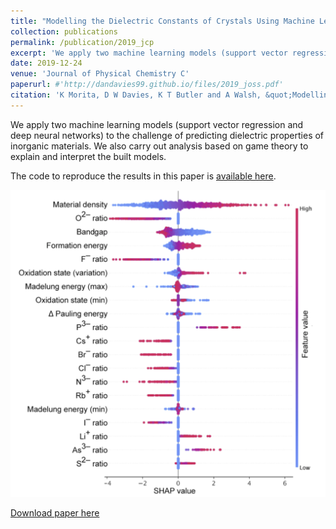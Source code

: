 ```yaml
---
title: "Modelling the Dielectric Constants of Crystals Using Machine Learning"
collection: publications
permalink: /publication/2019_jcp
excerpt: 'We apply two machine learning models (support vector regression and deep neural networks) to the challenge of predicting dielectric properties of inorganic materials.'
date: 2019-12-24
venue: 'Journal of Physical Chemistry C'
paperurl: #'http://dandavies99.github.io/files/2019_joss.pdf'
citation: 'K Morita, D W Davies, K T Butler and A Walsh, &quot;Modelling the Dielectric Constants of Crystals Using Machine Learning&quot; <i>J. Chem. Phys.</i>, 153 (2020).'
---
```

We apply two machine learning models (support vector regression and deep neural networks) to the challenge of predicting dielectric properties of inorganic materials. We also carry out analysis based on game theory to explain and interpret the built models. 

The code to reproduce the results in this paper is [available here](https://github.com/WMD-group/Dielectric_ML).

![toc](../images/jcp_fig.png)

[Download paper here](http://dandavies99.github.io/files/2020_jcp.pdf)
